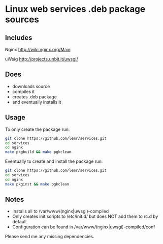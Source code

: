Linux web services .deb package sources
=======================================


Includes
--------

Nginx
http://wiki.nginx.org/Main

uWsig
http://projects.unbit.it/uwsgi/


Does
----

* downloads source
* compiles it
* creates .deb package
* and eventually installs it


Usage
-----

To only create the package run:

```bash
git clone https://github.com/lemr/services.git
cd services
cd nginx
make pkgbuild && make pgkclean
```


Eventually to create and install the package run:

```bash
git clone https://github.com/lemr/services.git
cd services
cd nginx
make pkginst && make pgkclean
```


Notes
-----

* Installs all to /var/www/(nginx|uwsgi)-compiled
* Only creates init scripts to /etc/init.d/ but does NOT add them to rc.d by default
* Configuration can be found in /var/www/(nginx|uwsgi)-compiled/conf


Please send me any missing dependencies.
